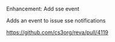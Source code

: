 Enhancement: Add sse event

Adds an event to issue sse notifications

https://github.com/cs3org/reva/pull/4119

